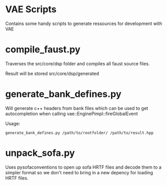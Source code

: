 # VAE Scripts
Contains some handy scripts to generate ressources for development with VAE

# compile_faust.py
Traverses the src/core/dsp folder and compiles all faust source files.

Result will be stored src/core/dsp/generated

# generate_bank_defines.py
Will generate c++ headers from bank files which can be used to get autocompletion when calling vae::EnginePimpl::fireGlobalEvent

Usage:

```generate_bank_defines.py /path/to/rootfolder/ /path/to/result.hpp```

# unpack_sofa.py
Uses pysofaconventions to open up sofa HRTF files and decode them to a simpler format so we don't need to bring in a new depency for loading HRTF files.
